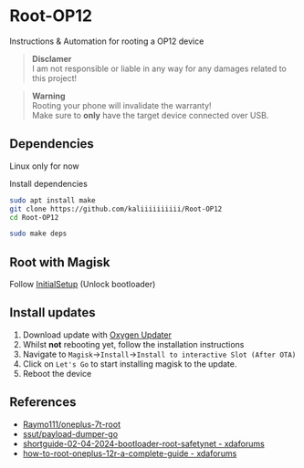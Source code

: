 # Root-OP12
Instructions &amp; Automation for rooting a OP12 device

> **Disclamer** \
> I am not responsible or liable in any way for any damages related to this project!

> **Warning** \
> Rooting your phone will invalidate the warranty! \
> Make sure to **only** have the target device connected over USB.

## Dependencies
Linux only for now

Install dependencies
```bash
sudo apt install make
git clone https://github.com/kaliiiiiiiiii/Root-OP12
cd Root-OP12

sudo make deps
```

## Root with Magisk
Follow [InitialSetup](docs/InitialSetup.md) (Unlock bootloader)

## Install updates
1. Download update with [Oxygen Updater](https://play.google.com/store/apps/details?id=com.arjanvlek.oxygenupdater)
2. Whilst **not** rebooting yet, follow the installation instructions
3. Navigate to `Magisk`->`Install`->`Install to interactive Slot (After OTA)`
4. Click on `Let's Go` to start installing magisk to the update.
5. Reboot the device

## References
- [Raymo111/oneplus-7t-root](https://github.com/Raymo111/oneplus-7t-root)
- [ssut/payload-dumper-go](https://github.com/ssut/payload-dumper-go)
- [shortguide-02-04-2024-bootloader-root-safetynet - xdaforums](https://xdaforums.com/t/shortguide-02-04-2024-bootloader-root-safetynet.4654608/)
- [how-to-root-oneplus-12r-a-complete-guide - xdaforums](https://xdaforums.com/t/how-to-root-oneplus-12r-a-complete-guide.4663162/)
